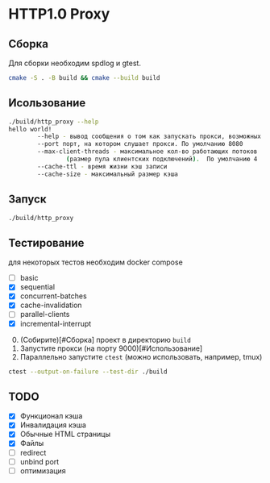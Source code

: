 # HTTP1.0 Proxy

## Сборка

Для сборки необходим spdlog и gtest.

```bash
cmake -S . -B build && cmake --build build
```

## Исользование

```bash
./build/http_proxy --help
hello world!
        --help - вывод сообщения о том как запускать прокси, возможных флагах и их описания
        --port порт, на котором слушает прокси. По умолчанию 8080
        --max-client-threads - максимальное кол-во работающих потоков
                (размер пула клиентских подключений).  По умолчанию 4
        --cache-ttl - время жизни кэш записи
        --cache-size - максимальный размер кэша
```

## Запуск

```bash
./build/http_proxy
```

## Тестирование

для некоторых тестов необходим docker compose

- [ ] basic
- [x] sequential
- [x] concurrent-batches
- [x] cache-invalidation
- [ ] parallel-clients
- [x] incremental-interrupt

0. (Собирите)[#Сборка] проект в директорию `build`
1. Запустите прокси (на порту 9000)[#Использование]
2. Параллельно запустите `ctest` (можно использовать, например, tmux)

```bash
ctest --output-on-failure --test-dir ./build
```

## TODO

- [x] Функционал кэша
- [x] Инвалидация кэша
- [x] Обычные HTML страницы
- [x] Файлы
- [ ] redirect
- [ ] unbind port
- [ ] оптимизация
